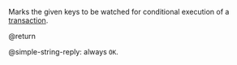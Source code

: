 Marks the given keys to be watched for conditional execution of a
[transaction][tt].

[tt]: /topics/transactions

@return

@simple-string-reply: always `OK`.
